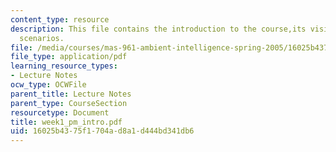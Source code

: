 ```yaml
---
content_type: resource
description: This file contains the introduction to the course,its vision and few
  scenarios.
file: /media/courses/mas-961-ambient-intelligence-spring-2005/16025b4375f1704ad8a1d444bd341db6_week1_pm_intro.pdf
file_type: application/pdf
learning_resource_types:
- Lecture Notes
ocw_type: OCWFile
parent_title: Lecture Notes
parent_type: CourseSection
resourcetype: Document
title: week1_pm_intro.pdf
uid: 16025b43-75f1-704a-d8a1-d444bd341db6
---
```

